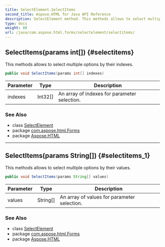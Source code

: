 ```yaml
---
title: SelectElement.SelectItems
second_title: Aspose.HTML for Java API Reference
description: SelectElement method. This methods allows to select multiple options by their indexes
type: docs
weight: 80
url: /java/com.aspose.html.forms/selectelement/selectitems/
---
```

## SelectItems(params int[]) {#selectitems}

This methods allows to select multiple options by their indexes.

```java
public void SelectItems(params int[] indexes)
```

| Parameter | Type | Description |
| --- | --- | --- |
| indexes | Int32[] | An array of indexes for parameter selection. |

### See Also

* class [SelectElement](../)
* package [com.aspose.html.Forms](../../selectelement/)
* package [Aspose.HTML](../../../)

---

## SelectItems(params String[]) {#selectitems_1}

This methods allows to select multiple options by their values.

```java
public void SelectItems(params String[] values)
```

| Parameter | Type | Description |
| --- | --- | --- |
| values | String[] | An array of values for parameter selection. |

### See Also

* class [SelectElement](../)
* package [com.aspose.html.Forms](../../selectelement/)
* package [Aspose.HTML](../../../)
